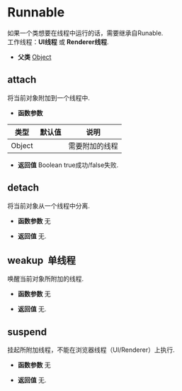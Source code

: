 # Runnable

  如果一个类想要在线程中运行的话，需要继承自Runable.<br>工作线程：**UI线程** 或 **Renderer线程**.
  
* **父类** 
<a href="#api/apiObject">Object</a>&nbsp;

## attach &nbsp;
  将当前对象附加到一个线程中.
  
* **函数参数**

<table class="table table-hover table-bordered ">
	<thead>
		<tr>
			<th class="col-xs-1">类型</th>
			<th class="col-xs-1">默认值</th>
			<th>说明</th>
		</tr>
	</thead>
	<tbody>
		<tr>
	<td>Object </td>
	<td></td>
	<td>需要附加的线程</td>
</tr>
	</tbody>
</table>

* **返回值**
  Boolean true成功/false失败. 



<div class="adoc" id="div_attach"></div>


## detach &nbsp;
  将当前对象从一个线程中分离.
  
* **函数参数**  无

* **返回值**
   无. 



<div class="adoc" id="div_detach"></div>


## weakup &nbsp;<span class="label label-single">单线程</span> 

  唤醒当前对象所附加的线程.
  
* **函数参数**  无

* **返回值**
   无. 



<div class="adoc" id="div_weakup"></div>


## suspend &nbsp;
  挂起所附加线程，不能在浏览器线程（UI/Renderer）上执行.
  
* **函数参数**  无

* **返回值**
   无. 



<div class="adoc" id="div_suspend"></div>


